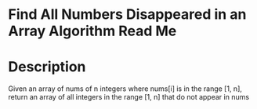 # Find All Numbers Disappeared in an Array Algorithm Read Me

# Description

Given an array of nums of n integers where nums[i] is in the range [1, n], return an array of all integers in the range [1, n] that do not appear in nums